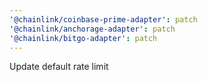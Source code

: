 ```yaml
---
'@chainlink/coinbase-prime-adapter': patch
'@chainlink/anchorage-adapter': patch
'@chainlink/bitgo-adapter': patch
---
```


Update default rate limit

